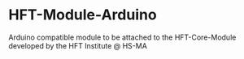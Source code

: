 # HFT-Module-Arduino
Arduino compatible module to be attached to the HFT-Core-Module developed by the HFT Institute @ HS-MA
